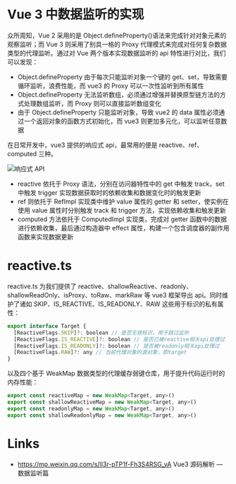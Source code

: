 # Vue 3 中数据监听的实现

众所周知，Vue 2 采用的是 Object.defineProperty()语法来完成针对对象元素的观察监听；而 Vue 3 则采用了别具一格的 Proxy 代理模式来完成对任何复杂数据类型的代理监听。通过对 Vue 两个版本实现数据监听的 api 特性进行对比，我们可以发现：

- Object.defineProperty 由于每次只能监听对象一个键的 get、set，导致需要循环监听，浪费性能，而 vue3 的 Proxy 可以一次性监听到所有属性
- Object.defineProperty 无法监听数组，必须通过增强并替换原型链方法的方式处理数组监听，而 Proxy 则可以直接监听数组变化
- 由于 Object.defineProperty 只能监听对象，导致 vue2 的 data 属性必须通过一个返回对象的函数方式初始化，而 vue3 则更加多元化，可以监听任意数据

在日常开发中，vue3 提供的响应式 api，最常用的便是 reactive、ref、computed 三种。

![响应式 API](https://assets.ng-tech.icu/superbed/2021/08/01/61065f5e5132923bf82b33a4.jpg)

- reactive 依托于 Proxy 语法，分别在访问器特性中的 get 中触发 track，set 中触发 trigger 实现数据获取时的依赖收集和数据变化时的触发更新
- ref 则依托于 RefImpl 实现类中维护 value 属性的 getter 和 setter，使实例在使用 value 属性时分别触发 track 和 trigger 方法，实现依赖收集和触发更新
- computed 方法依托于 ComputedImpl 实现类，完成对 getter 函数中的数据进行依赖收集，最后通过构造器中 effect 属性，构建一个包含调度器的副作用函数来实现数据更新

# reactive.ts

reactive.ts 为我们提供了 reactive、shallowReactive、readonly、shallowReadOnly、isProxy、toRaw、markRaw 等 vue3 框架导出 api。同时维护了诸如 SKIP、IS_REACTIVE、IS_READONLY、RAW 这些用于标识的私有属性：

```js
export interface Target {
  [ReactiveFlags.SKIP]?: boolean // 是否无效标识，用于跳过监听
  [ReactiveFlags.IS_REACTIVE]?: boolean // 是否已被reactive相关api处理过
  [ReactiveFlags.IS_READONLY]?: boolean // 是否被readonly相关api处理过
  [ReactiveFlags.RAW]?: any // 当前代理对象的源对象，即target
}
```

以及四个基于 WeakMap 数据类型的代理缓存弱键仓库，用于提升代码运行时的内存性能：

```js
export const reactiveMap = new WeakMap<Target, any>()
export const shallowReactiveMap = new WeakMap<Target, any>()
export const readonlyMap = new WeakMap<Target, any>()
export const shallowReadonlyMap = new WeakMap<Target, any>()
```

# Links

- https://mp.weixin.qq.com/s/lI3r-pTP1f-Fh3S4RSG_vA Vue3 源码解析 — 数据监听篇
